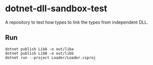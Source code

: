 # dotnet-dll-sandbox-test
A repository to test how types to link the types from independent DLL.

## Run

```
dotnet publish LibA -o out/liba
dotnet publish LibB -o out/libb
dotnet run --project Loader/Loader.csproj
```